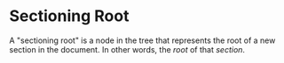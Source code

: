 # Sectioning Root

A "sectioning root" is a node in the tree that represents the root of a new section in the document.  In other words, the *root* of that *section*.